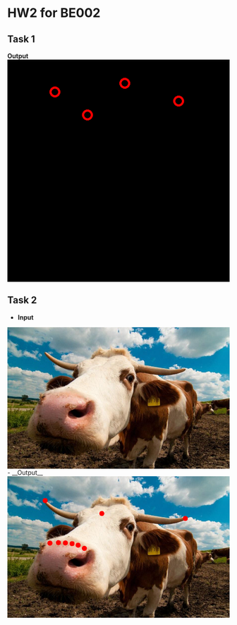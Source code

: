 # HW2 for BE002

## Task 1
__Output__
<img src="https://github.com/ophwsjtu18/ohw21f/blob/main/cll/hw2/Task1_hollowCircle.png" alt="Cow" align=center />

## Task 2
- __Input__
<img src="https://github.com/ophwsjtu18/ohw21f/blob/main/cll/hw2/cow.jpg" alt="Cow" align=center />
- __Output__
<img src="https://github.com/ophwsjtu18/ohw21f/blob/main/cll/hw2/Task2_solidCircle.png" alt="Cow" align=center />
